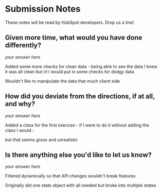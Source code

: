 # Submission Notes

These notes will be read by HubSpot developers. Drop us a line!

## Given more time, what would you have done differently?

_your answer here_

Added some more checks for clean data - being able to see the data I knew it was all clean but irl I would put in some checks for dodgy data 


Wouldn't like to manipulate the data that much client side 


## How did you deviate from the directions, if at all, and why?

_your answer here_

Added a class for the first exercise - if I were to do it without adding the class I would : 

but that seems gross and unrealistic 



## Is there anything else you'd like to let us know?

_your answer here_

Filtered dynamically so that API changes wouldn't break features

Originally did one state object with all needed but broke into multiple states 
